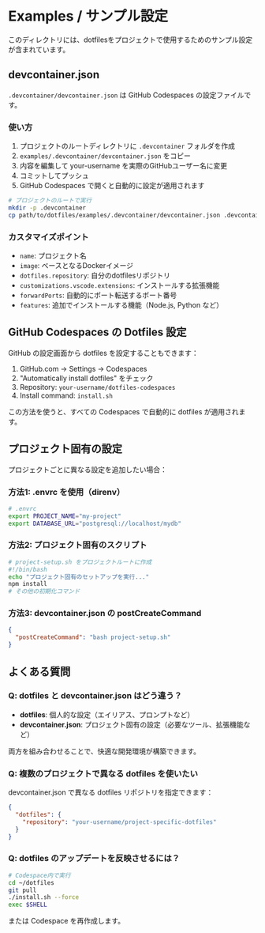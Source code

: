 # Examples / サンプル設定

このディレクトリには、dotfilesをプロジェクトで使用するためのサンプル設定が含まれています。

## devcontainer.json

`.devcontainer/devcontainer.json` は GitHub Codespaces の設定ファイルです。

### 使い方

1. プロジェクトのルートディレクトリに `.devcontainer` フォルダを作成
2. `examples/.devcontainer/devcontainer.json` をコピー
3. 内容を編集して your-username を実際のGitHubユーザー名に変更
4. コミットしてプッシュ
5. GitHub Codespaces で開くと自動的に設定が適用されます

```bash
# プロジェクトのルートで実行
mkdir -p .devcontainer
cp path/to/dotfiles/examples/.devcontainer/devcontainer.json .devcontainer/
```

### カスタマイズポイント

- `name`: プロジェクト名
- `image`: ベースとなるDockerイメージ
- `dotfiles.repository`: 自分のdotfilesリポジトリ
- `customizations.vscode.extensions`: インストールする拡張機能
- `forwardPorts`: 自動的にポート転送するポート番号
- `features`: 追加でインストールする機能（Node.js, Python など）

## GitHub Codespaces の Dotfiles 設定

GitHub の設定画面から dotfiles を設定することもできます：

1. GitHub.com → Settings → Codespaces
2. "Automatically install dotfiles" をチェック
3. Repository: `your-username/dotfiles-codespaces`
4. Install command: `install.sh`

この方法を使うと、すべての Codespaces で自動的に dotfiles が適用されます。

## プロジェクト固有の設定

プロジェクトごとに異なる設定を追加したい場合：

### 方法1: .envrc を使用（direnv）

```bash
# .envrc
export PROJECT_NAME="my-project"
export DATABASE_URL="postgresql://localhost/mydb"
```

### 方法2: プロジェクト固有のスクリプト

```bash
# project-setup.sh をプロジェクトルートに作成
#!/bin/bash
echo "プロジェクト固有のセットアップを実行..."
npm install
# その他の初期化コマンド
```

### 方法3: devcontainer.json の postCreateCommand

```json
{
  "postCreateCommand": "bash project-setup.sh"
}
```

## よくある質問

### Q: dotfiles と devcontainer.json はどう違う？

- **dotfiles**: 個人的な設定（エイリアス、プロンプトなど）
- **devcontainer.json**: プロジェクト固有の設定（必要なツール、拡張機能など）

両方を組み合わせることで、快適な開発環境が構築できます。

### Q: 複数のプロジェクトで異なる dotfiles を使いたい

devcontainer.json で異なる dotfiles リポジトリを指定できます：

```json
{
  "dotfiles": {
    "repository": "your-username/project-specific-dotfiles"
  }
}
```

### Q: dotfiles のアップデートを反映させるには？

```bash
# Codespace内で実行
cd ~/dotfiles
git pull
./install.sh --force
exec $SHELL
```

または Codespace を再作成します。
